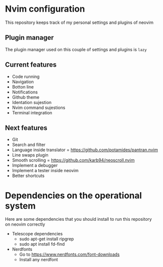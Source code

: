 # Nvim configuration
This repository keeps track of my personal settings and plugins of neovim

## Plugin manager
The plugin manager used on this couple of settings and plugins is `lazy`

## Current features
- Code running
- Navigation
- Botton line
- Notifications
- Github theme
- Identation sujestion
- Nvim command sujestions
- Terminal integration

## Next features
- Git
- Search and filter
- Language inside translator = https://github.com/potamides/pantran.nvim
- Line swaps plugin
- Smooth scrolling = https://github.com/karb94/neoscroll.nvim
- Implement a debugger
- Implement a tester inside neovim
- Better shortcuts

# Dependencies on the operational system
Here are some dependencies that you should install to run this repository on neovim correctly
- Telescope dependencies
  - sudo apt-get install ripgrep
  - sudo apt install fd-find
- Nerdfonts
  - Go to https://www.nerdfonts.com/font-downloads
  - Install any nerdfont
